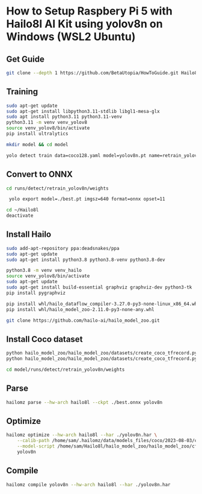 
# How to Setup Raspbery Pi 5 with Hailo8l AI Kit using yolov8n on Windows (WSL2 Ubuntu)

## Get Guide
```bash
git clone --depth 1 https://github.com/BetaUtopia/HowToGuide.git Hailo8l
```

## Training
```bash
sudo apt-get update
sudo apt-get install libpython3.11-stdlib libgl1-mesa-glx
sudo apt install python3.11 python3.11-venv
python3.11 -m venv venv_yolov8
source venv_yolov8/bin/activate
pip install ultralytics
```

```bash
mkdir model && cd model
```

```bash
yolo detect train data=coco128.yaml model=yolov8n.pt name=retrain_yolov8n epochs=1 batch=16
```

## Convert to ONNX
```bash
cd runs/detect/retrain_yolov8n/weights   
```

```bash
 yolo export model=./best.pt imgsz=640 format=onnx opset=11 
```

```bash
cd ~/Hailo8l
deactivate
```

## Install Hailo
```bash
sudo add-apt-repository ppa:deadsnakes/ppa
sudo apt-get update
sudo apt-get install python3.8 python3.8-venv python3.8-dev
```

```bash
python3.8 -m venv venv_hailo
source venv_yolov8/bin/activate
sudo apt-get update
sudo apt-get install build-essential graphviz graphviz-dev python3-tk
pip install pygraphviz
```

```bash
pip install whl/hailo_dataflow_compiler-3.27.0-py3-none-linux_x86_64.whl
pip install whl/hailo_model_zoo-2.11.0-py3-none-any.whl
```

```bash
git clone https://github.com/hailo-ai/hailo_model_zoo.git
```

## Install Coco dataset
```bash
python hailo_model_zoo/hailo_model_zoo/datasets/create_coco_tfrecord.py val2017
python hailo_model_zoo/hailo_model_zoo/datasets/create_coco_tfrecord.py calib2017
```

```bash
cd model/runs/detect/retrain_yolov8n/weights
```

## Parse
```bash
hailomz parse --hw-arch hailo8l --ckpt ./best.onnx yolov8n
```

## Optimize
```bash
hailomz optimize --hw-arch hailo8l --har ./yolov8n.har \
    --calib-path /home/sam/.hailomz/data/models_files/coco/2023-08-03/coco_calib2017.tfrecord \
    --model-script /home/sam/Hailo8l/hailo_model_zoo/hailo_model_zoo/cfg/alls/generic/yolov8n.alls \
    yolov8n
```

## Compile
```bash
hailomz compile yolov8n --hw-arch hailo8l --har ./yolov8n.har
```
